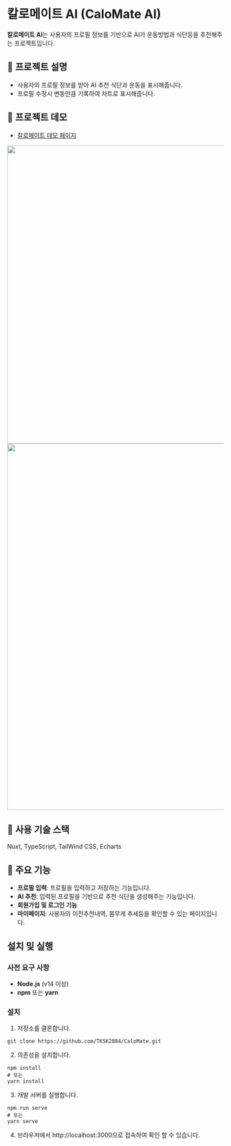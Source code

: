 # 칼로메이트 AI (CaloMate AI)
**칼로메이트 AI**는 사용자의 프로필 정보를 기반으로 AI가 운동방법과 식단등을 추천해주는 프로젝트입니다.

## 📄 프로젝트 설명
- 사용자의 프로필 정보를 받아 AI 추천 식단과 운동을 표시해줍니다.
- 프로필 수정시 변동만큼 기록하여 차트로 표시해줍니다.
## 🚀 프로젝트 데모
- [칼로메이트 데모 페이지](https://calomate.highground.kr/)

<img src="https://github.com/user-attachments/assets/159e52a7-c4bd-45e2-a133-19c0effc0ff6" width="960px" height="692px">
<img src="https://github.com/user-attachments/assets/c8a537ec-c6d6-4fc7-b775-408ad6773c62" width="960px" height="851px">

## 🔧 사용 기술 스택
Nuxt, TypeScript, TailWind CSS, Echarts

## 📌 주요 기능
- **프로필 입력**: 프로필을 입력하고 저장하는 기능입니다.
- **AI 추천**: 입력된 프로필을 기반으로 추천 식단을 생성해주는 기능입니다.
- **회원가입 및 로그인 기능**
- **마이페이지**: 사용자의 이전추천내역, 몸무게 추세등을 확인할 수 있는 페이지입니다.
## 설치 및 실행

### 사전 요구 사항
- **Node.js** (v14 이상)
- **npm** 또는 **yarn**

### 설치

1. 저장소를 클론합니다.
```
git clone https://github.com/TKSK2884/CaloMate.git
```

2. 의존성을 설치합니다.
```
npm install
# 또는
yarn install
```

3. 개발 서버를 실행합니다.
```
npm run serve
# 또는
yarn serve
```
4. 브라우저에서 http://localhost:3000으로 접속하여 확인 할 수 있습니다.
